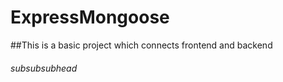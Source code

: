 # ExpressMongoose
##This is a basic project which connects frontend and backend
###### subsubsubhead

